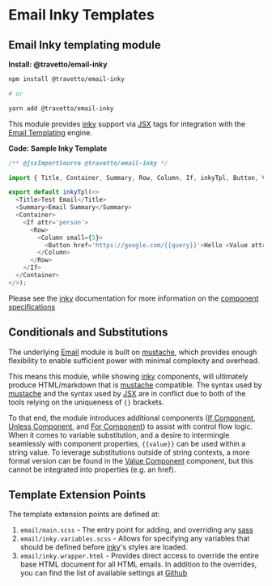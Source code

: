 <!-- This file was generated by @travetto/doc and should not be modified directly -->
<!-- Please modify https://github.com/travetto/travetto/tree/main/module/email-inky/DOC.tsx and execute "npx trv doc" to rebuild -->
# Email Inky Templates

## Email Inky templating module

**Install: @travetto/email-inky**
```bash
npm install @travetto/email-inky

# or

yarn add @travetto/email-inky
```

This module provides [inky](https://github.com/zurb/inky) support via [JSX](https://en.wikipedia.org/wiki/JSX_(JavaScript)) tags for integration with the [Email Templating](https://github.com/travetto/travetto/tree/main/module/email-template#readme "Email templating module") engine.

**Code: Sample Inky Template**
```typescript
/** @jsxImportSource @travetto/email-inky */

import { Title, Container, Summary, Row, Column, If, inkyTpl, Button, Value } from '@travetto/email-inky';

export default inkyTpl(<>
  <Title>Test Email</Title>
  <Summary>Email Summary</Summary>
  <Container>
    <If attr='person'>
      <Row>
        <Column small={5}>
          <Button href='https://google.com/{{query}}'>Hello <Value attr='name' /></Button>
        </Column>
      </Row>
    </If>
  </Container>
</>);
```

Please see the [inky](https://github.com/zurb/inky) documentation for more information on the [component specifications](#https-get-foundation-emails-docs-inky-html)

## Conditionals and Substitutions
The underlying [Email](https://github.com/travetto/travetto/tree/main/module/email#readme "Email transmission module.") module is built on [mustache](https://github.com/janl/mustache.js/), which provides enough flexibility to enable sufficient power with minimal complexity and overhead.

This means this module, while showing [inky](https://github.com/zurb/inky) components, will ultimately produce HTML/markdown that is [mustache](https://github.com/janl/mustache.js/) compatible. The syntax used by [mustache](https://github.com/janl/mustache.js/) and the syntax used by [JSX](https://en.wikipedia.org/wiki/JSX_(JavaScript)) are in conflict due to both of the tools relying on the uniqueness of `{}` brackets.

To that end, the module introduces additional components ([If Component](https://github.com/travetto/travetto/tree/main/module/email-inky/src/components.ts#L27), [Unless Component](https://github.com/travetto/travetto/tree/main/module/email-inky/src/components.ts#L29), and [For Component](https://github.com/travetto/travetto/tree/main/module/email-inky/src/components.ts#L30)) to assist with control flow logic.  When it comes to variable substitution, and a desire to intermingle seamlessly with component properties, `{{value}}` can be used within a string value. To leverage substitutions outside of string contexts, a more formal version can be found in the [Value Component](https://github.com/travetto/travetto/tree/main/module/email-inky/src/components.ts#L28) component, but this cannot be integrated into properties (e.g. an href).

## Template Extension Points
The template extension points are defined at:
   1. `email/main.scss` - The entry point for adding, and overriding any [sass](https://github.com/sass/dart-sass)
   1. `email/inky.variables.scss` - Allows for specifying any variables that should be defined before [inky](https://github.com/zurb/inky)'s styles are loaded.
   1. `email/inky.wrapper.html` - Provides direct access to override the entire base HTML document for all HTML emails.
In addition to the overrides, you can find the list of available settings at [Github](https://github.com/foundation/foundation-emails/blob/develop/scss/settings/_settings.scss)
